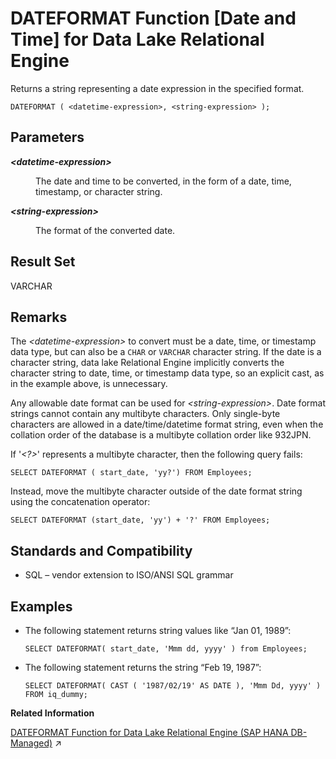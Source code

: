 <!-- loioa546abe884f21015bc048c3994136804 -->

# DATEFORMAT Function \[Date and Time\] for Data Lake Relational Engine

Returns a string representing a date expression in the specified format.



```
DATEFORMAT ( <datetime-expression>, <string-expression> );
```



<a name="loioa546abe884f21015bc048c3994136804__DATEFORMAT_parm1"/>

## Parameters


<dl>
<dt><b>

*<datetime-expression\>*

</b></dt>
<dd>

The date and time to be converted, in the form of a date, time, timestamp, or character string.



</dd><dt><b>

*<string-expression\>*

</b></dt>
<dd>

The format of the converted date.



</dd>
</dl>



<a name="loioa546abe884f21015bc048c3994136804__DATEFORMAT_returns1"/>

## Result Set

VARCHAR



<a name="loioa546abe884f21015bc048c3994136804__DATEFORMAT_remarks1"/>

## Remarks

The *<datetime-expression\>* to convert must be a date, time, or timestamp data type, but can also be a `CHAR` or `VARCHAR` character string. If the date is a character string, data lake Relational Engine implicitly converts the character string to date, time, or timestamp data type, so an explicit cast, as in the example above, is unnecessary.

Any allowable date format can be used for *<string-expression\>*. Date format strings cannot contain any multibyte characters. Only single-byte characters are allowed in a date/time/datetime format string, even when the collation order of the database is a multibyte collation order like 932JPN.

If '*<?\>*' represents a multibyte character, then the following query fails:

```
SELECT DATEFORMAT ( start_date, 'yy?') FROM Employees;
```

Instead, move the multibyte character outside of the date format string using the concatenation operator:

```
SELECT DATEFORMAT (start_date, 'yy') + '?' FROM Employees;
```



<a name="loioa546abe884f21015bc048c3994136804__DATEFORMAT_standards1"/>

## Standards and Compatibility

-   SQL – vendor extension to ISO/ANSI SQL grammar



<a name="loioa546abe884f21015bc048c3994136804__DATEFORMAT_examples1"/>

## Examples

-   The following statement returns string values like “Jan 01, 1989”:

    ```
    SELECT DATEFORMAT( start_date, 'Mmm dd, yyyy' ) from Employees;
    ```

-   The following statement returns the string “Feb 19, 1987”:

    ```
    SELECT DATEFORMAT( CAST ( '1987/02/19' AS DATE ), 'Mmm Dd, yyyy' ) FROM iq_dummy;
    ```


**Related Information**  


[DATEFORMAT Function for Data Lake Relational Engine (SAP HANA DB-Managed)](https://help.sap.com/viewer/a898e08b84f21015969fa437e89860c8/2023_4_QRC/en-US/d8071cc3053447a9bd6d90807082d61a.html "Returns a string representing a date expression in the specified format.") :arrow_upper_right:

